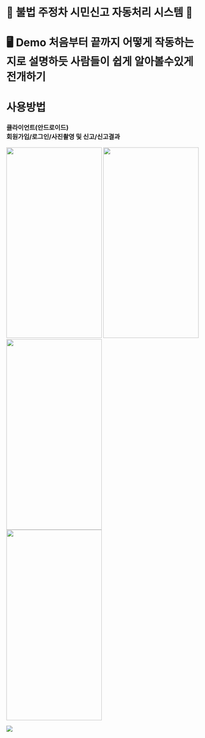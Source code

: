 # 🚫 불법 주정차 시민신고 자동처리 시스템 🚫
# 🖥 Demo 처음부터 끝까지 어떻게 작동하는지로 설명하듯 사람들이 쉽게 알아볼수있게 전개하기
# 사용방법
### 클라이언트(안드로이드) <br/> 회원가입/로그인/사진촬영 및 신고/신고결과
<img src="https://user-images.githubusercontent.com/91523484/158323629-fddc359c-a59e-46b7-a5d1-1d03bc3d1274.gif" width="250" height="500">  <img src="https://user-images.githubusercontent.com/91523484/158497998-705a5f3d-46dd-45f2-8308-5b882c35e07a.gif" width="250" height="500">  <img src="https://user-images.githubusercontent.com/91523484/158503282-6df79dc3-1347-4dc9-965e-023f4ca3a6ea.gif" width="250" height="500">  
<img src="https://user-images.githubusercontent.com/91523484/158505456-c8010f51-988a-48eb-b58d-f96c33a26104.gif" width="250" height="500"> 

<!-- <img src="https://user-images.githubusercontent.com/91523484/158515616-fb82986f-cb5f-46f3-bda0-2eb300b03d60.gif" width="900" height="500"> -->

<img src="https://user-images.githubusercontent.com/91523484/158516191-98cc8cc2-bd05-4681-a0db-48c2dacecd67.gif">
